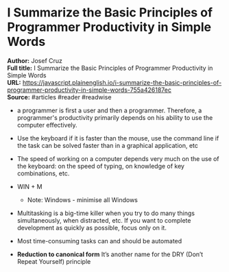 # I Summarize the Basic Principles of Programmer Productivity in Simple Words

**Author:** Josef Cruz  
**Full title:** I Summarize the Basic Principles of Programmer Productivity in Simple Words  
**URL:** https://javascript.plainenglish.io/i-summarize-the-basic-principles-of-programmer-productivity-in-simple-words-755a426187ec  
**Source:** #articles #reader #readwise

- a programmer is first a user and then a programmer. Therefore, a programmer's productivity primarily depends on his ability to use the computer effectively. 
   
- Use the keyboard if it is faster than the mouse, use the command line if the task can be solved faster than in a graphical application, etc 
   
- The speed of working on a computer depends very much on the use of the keyboard: on the speed of typing, on knowledge of key combinations, etc. 
   
- WIN + M 
   
   - Note: Windows - minimise all Windows
   
- Multitasking is a big-time killer when you try to do many things simultaneously, when distracted, etc. If you want to complete development as quickly as possible, focus only on it. 
   
- Most time-consuming tasks can and should be automated 
   
- **Reduction to canonical form**
  It’s another name for the DRY (Don’t Repeat Yourself) principle 
   
